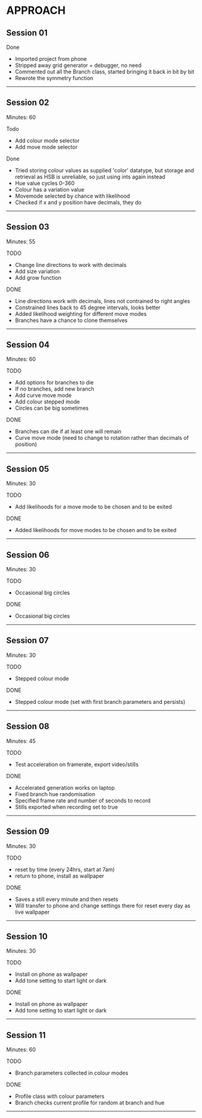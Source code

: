 # APPROACH


## Session 01

Done
- Imported project from phone 
- Stripped away grid generator + debugger, no need
- Commented out all the Branch class, started bringing it back in bit by bit
- Rewrote the symmetry function

---

## Session 02

Minutes: 60 

Todo
- Add colour mode selector
- Add move mode selector

Done
- Tried storing colour values as supplied 'color' datatype, but storage and retrieval as HSB is unreliable, so just using ints again instead
- Hue value cycles 0-360
- Colour has a variation value 
- Movemode selected by chance with likelihood
- Checked if x and y position have decimals, they do

---

## Session 03

Minutes: 55

TODO
- Change line directions to work with decimals
- Add size variation
- Add grow function

DONE
- Line directions work with decimals, lines not contrained to right angles
- Constrained lines back to 45 degree intervals, looks better
- Added likelihood weighting for different move modes
- Branches have a chance to clone themselves

---

## Session 04

Minutes: 60

TODO
- Add options for branches to die
- If no branches, add new branch
- Add curve move mode
- Add colour stepped mode
- Circles can be big sometimes

DONE
- Branches can die if at least one will remain
- Curve move mode (need to change to rotation rather than decimals of position)

---

## Session 05

Minutes: 30

TODO
- Add likelihoods for a move mode to be chosen and to be exited

DONE
- Added likelihoods for move modes to be chosen and to be exited

---

## Session 06

Minutes: 30

TODO
- Occasional big circles


DONE
- Occasional big circles

---

## Session 07

Minutes: 30

TODO
- Stepped colour mode

DONE
- Stepped colour mode (set with first branch parameters and persists)

---

## Session 08

Minutes: 45

TODO
- Test acceleration on framerate, export video/stills

DONE
- Accelerated generation works on laptop
- Fixed branch hue randomisation
- Specified frame rate and number of seconds to record
- Stills exported when recording set to true

---

## Session 09

Minutes: 30

TODO
- reset by time (every 24hrs, start at 7am)
- return to phone, install as wallpaper

DONE
- Saves a still every minute and then resets
- Will transfer to phone and change settings there for reset every day as live wallpaper

---

## Session 10

Minutes: 30

TODO
- Install on phone as wallpaper
- Add tone setting to start light or dark

DONE
- Install on phone as wallpaper
- Add tone setting to start light or dark

---

## Session 11

Minutes: 60

TODO
- Branch parameters collected in colour modes

DONE
- Profile class with colour parameters
- Branch checks current profile for random at branch and hue

---